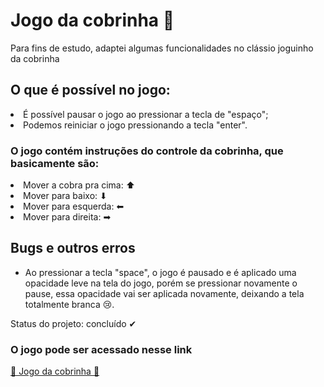 
<h1> Jogo da cobrinha 🐍 </h1>
<p>Para fins de estudo, adaptei algumas funcionalidades no clássio joguinho da cobrinha</p>

<h2> O que é possível no jogo:</h2>
<li>É possível pausar o jogo ao pressionar a tecla de "espaço";</li>
<li>Podemos reiniciar o jogo pressionando a tecla "enter".</li>
<h3>O jogo contém instruções do controle da cobrinha, que basicamente são:</h3>
  <li>Mover a cobra pra cima: ⬆ </li>
  <li>Mover para baixo: ⬇ </li>
  <li>Mover para esquerda: ⬅ </li>
  <li>Mover para direita: ➡</li>
<h2>Bugs e outros erros</h2>
<ul>
<li> Ao pressionar a tecla "space", o jogo é pausado e é aplicado uma opacidade leve na tela do jogo, porém se pressionar novamente o pause, essa opacidade vai ser aplicada novamente, deixando a tela totalmente branca 😢.

</ul>
<p>Status do projeto: concluído ✔</p>
<h3>O jogo pode ser acessado nesse link</h3>
<a href="jessicalatorrecabral.github.io"> 🍎 Jogo da cobrinha 🐍 </a>
 
